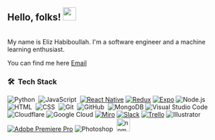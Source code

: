 ## Hello, folks! <img src="https://raw.githubusercontent.com/MartinHeinz/MartinHeinz/master/wave.gif" width="30px">

<br />
My name is Eliz Habiboullah. I'm a software engineer and a machine learning enthusiast.

You can find me here <a href="mailto:eliz4ads@gmail.com" class="footer-link">Email</a>

### 🛠 &nbsp;Tech Stack

![Python](https://img.shields.io/badge/-Python-05122A?style=flat&logo=python)&nbsp;
![JavaScript](https://img.shields.io/badge/-JavaScript-05122A?style=flat&logo=javascript)&nbsp;
[![React Native](https://img.shields.io/badge/React_Native-%2320232a.svg?logo=react&logoColor=%2361DAFB)](#)
[![Redux](https://img.shields.io/badge/Redux-764ABC?logo=redux&logoColor=fff)](#)
[![Expo](https://img.shields.io/badge/Expo-000020?logo=expo&logoColor=fff)](#)
![Node.js](https://img.shields.io/badge/-Node.js-05122A?style=flat&logo=node.js)&nbsp;
![HTML](https://img.shields.io/badge/-HTML-05122A?style=flat&logo=HTML5)&nbsp;
![CSS](https://img.shields.io/badge/-CSS-05122A?style=flat&logo=CSS3&logoColor=1572B6)&nbsp;
![Git](https://img.shields.io/badge/-Git-05122A?style=flat&logo=git)&nbsp;
![GitHub](https://img.shields.io/badge/-GitHub-05122A?style=flat&logo=github)&nbsp;
![MongoDB](https://img.shields.io/badge/MongoDB-%234ea94b.svg?logo=mongodb&logoColor=white)
![Visual Studio Code](https://img.shields.io/badge/-Visual%20Studio%20Code-05122A?style=flat&logo=visual-studio-code&logoColor=007ACC)
![Cloudflare](https://img.shields.io/badge/Cloudflare-F38020?logo=Cloudflare&logoColor=white)
![Google Cloud](https://img.shields.io/badge/Google%20Cloud-%234285F4.svg?logo=google-cloud&logoColor=white)
[![Miro](https://img.shields.io/badge/Miro-050038?logo=miro&logoColor=fff)](#)
[![Slack](https://img.shields.io/badge/Slack-4A154B?logo=slack&logoColor=fff)](#)
[![Trello](https://img.shields.io/badge/Trello-0052CC?logo=trello&logoColor=fff)](#)
![Illustrator](https://img.shields.io/badge/-Illustrator-05122A?style=flat&logo=adobe-illustrator)&nbsp;
[![Adobe Premiere Pro](https://img.shields.io/badge/Adobe%20Premiere%20Pro-9999FF?logo=Adobe%20Premiere%20Pro&logoColor=white)](#)
![Photoshop](https://img.shields.io/badge/-Photoshop-05122A?style=flat&logo=adobe-photoshop)&nbsp;
<img src="https://cdn.jsdelivr.net/gh/devicons/devicon/icons/npm/npm-original-wordmark.svg" height="30" alt="npm logo"  />
  <img width="12" />

<!-- 🔭 I’m currently working on ... -->
<!-- 🌱 I’m currently learning ... -->
<!-- 👯 I’m looking to collaborate on ... -->
<!-- 🤔 I’m looking for help with ... -->
<!-- 💬 Ask me about ... -->
<!-- 📫 How to reach me: ... -->
<!-- 😄 Pronouns: ... -->
<!-- ⚡ Fun fact: ... -->


